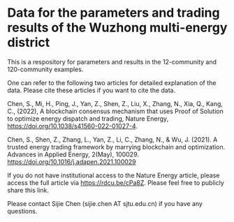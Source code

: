 # Data for the parameters and trading results of the Wuzhong multi-energy district
This is a respository for parameters and results in the 12-community and 120-community examples.

One can refer to the following two articles for detailed explanation of the data. Please cite these articles if you want to cite the data.

Chen, S., Mi, H., Ping, J., Yan, Z., Shen, Z., Liu, X., Zhang, N., Xia, Q., Kang, C., (2022), A blockchain consensus mechanism that uses Proof of Solution to optimize energy dispatch and trading, Nature Energy, https://doi.org/10.1038/s41560-022-01027-4.

Chen, S., Shen, Z., Zhang, L., Yan, Z., Li, C., Zhang, N., & Wu, J. (2021). A trusted energy trading framework by marrying blockchain and optimization. Advances in Applied Energy, 2(May), 100029. https://doi.org/10.1016/j.adapen.2021.100029

If you do not have institutional access to the Nature Energy article, please access the full article via https://rdcu.be/cPa8Z. Please feel free to publicly share this link.

Please contact Sijie Chen (sijie.chen AT sjtu.edu.cn) if you have any questions.

